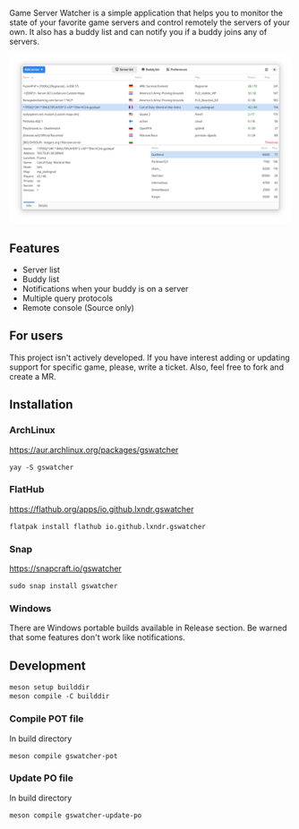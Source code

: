 Game Server Watcher is a simple application that helps you to monitor
the state of your favorite game servers and control remotely the servers of
your own. It also has a buddy list and can notify you if a buddy joins any of
servers.

![Game Server Watcher](https://raw.githubusercontent.com/lxndr/gswatcher/v1.6.7/docs/screenshots/01.png)

## Features

* Server list
* Buddy list
* Notifications when your buddy is on a server
* Multiple query protocols
* Remote console (Source only)

## For users

This project isn't actively developed. If you have interest adding or updating support
for specific game, please, write a ticket. Also, feel free to fork and create a MR.

## Installation

### ArchLinux

https://aur.archlinux.org/packages/gswatcher

```
yay -S gswatcher
```

### FlatHub

https://flathub.org/apps/io.github.lxndr.gswatcher

```
flatpak install flathub io.github.lxndr.gswatcher
```

### Snap

https://snapcraft.io/gswatcher

```
sudo snap install gswatcher
```

### Windows

There are Windows portable builds available in Release section. Be warned that some features don't work like notifications.

## Development

```
meson setup builddir
meson compile -C builddir
```

### Compile POT file

In build directory

```
meson compile gswatcher-pot
```

### Update PO file

In build directory

```
meson compile gswatcher-update-po
```
